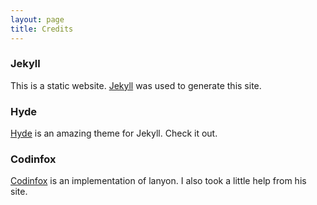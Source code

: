 ```yaml
---
layout: page
title: Credits
---
```


### Jekyll

This is a static website. [Jekyll](https://jekyllrb.com/) was used to generate this site.

### Hyde

[Hyde](http://hyde.getpoole.com/) is an amazing theme for Jekyll. Check it out.

### Codinfox
[Codinfox](https://github.com/codinfox/codinfox-lanyon) is an implementation of lanyon. I also took a little help from his site.